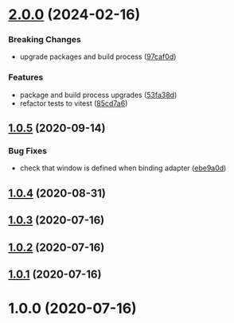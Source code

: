 # [2.0.0](https://github.com/kengoldfarb/log/compare/v1.0.5...v2.0.0) (2024-02-16)


### Breaking Changes

* upgrade packages and build process ([97caf0d](https://github.com/kengoldfarb/log/commit/97caf0d))


### Features

* package and build process upgrades ([53fa38d](https://github.com/kengoldfarb/log/commit/53fa38d))
* refactor tests to vitest ([85cd7a6](https://github.com/kengoldfarb/log/commit/85cd7a6))

## [1.0.5](https://github.com/kengoldfarb/log/compare/v1.0.4...v1.0.5) (2020-09-14)


### Bug Fixes

* check that window is defined when binding adapter ([ebe9a0d](https://github.com/kengoldfarb/log/commit/ebe9a0d))

## [1.0.4](https://github.com/kengoldfarb/log/compare/v1.0.3...v1.0.4) (2020-08-31)

## [1.0.3](https://github.com/kengoldfarb/log/compare/v1.0.2...v1.0.3) (2020-07-16)

## [1.0.2](https://github.com/kengoldfarb/log/compare/v1.0.1...v1.0.2) (2020-07-16)

## [1.0.1](https://github.com/kengoldfarb/log/compare/v1.0.0...v1.0.1) (2020-07-16)

# 1.0.0 (2020-07-16)
